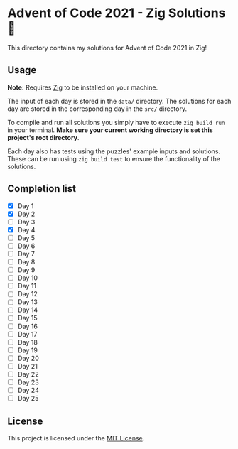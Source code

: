 # Advent of Code 2021 - Zig Solutions 🎄

This directory contains my solutions for Advent of Code 2021 in Zig!

## Usage

**Note:** Requires [Zig](https://ziglang.org/) to be installed on your machine.

The input of each day is stored in the `data/` directory. The solutions
for each day are stored in the corresponding day in the `src/` directory.

To compile and run all solutions you simply have to execute `zig build run` in your terminal.
**Make sure your current working directory is set this project's root directory**.

Each day also has tests using the puzzles' example inputs and solutions. These can be
run using `zig build test` to ensure the functionality of the solutions.

## Completion list

- [x] Day 1
- [x] Day 2
- [ ] Day 3
- [x] Day 4
- [ ] Day 5
- [ ] Day 6
- [ ] Day 7
- [ ] Day 8
- [ ] Day 9
- [ ] Day 10
- [ ] Day 11
- [ ] Day 12
- [ ] Day 13
- [ ] Day 14
- [ ] Day 15
- [ ] Day 16
- [ ] Day 17
- [ ] Day 18
- [ ] Day 19
- [ ] Day 20
- [ ] Day 21
- [ ] Day 22
- [ ] Day 23
- [ ] Day 24
- [ ] Day 25

## License

This project is licensed under the [MIT License](./LICENSE).
